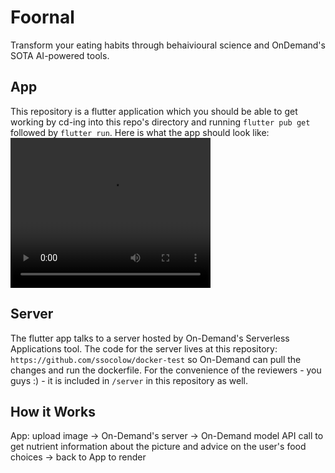 # Foornal
Transform your eating habits through behaivioural science and OnDemand's SOTA AI-powered tools.

## App
This repository is a flutter application which you should be able to get working by cd-ing into this repo's directory and running `flutter pub get` followed by `flutter run`. Here is what the app should look like:
<video src="showcase.webm" width="320" height="240" controls></video>

## Server
The flutter app talks to a server hosted by On-Demand's Serverless Applications tool. The code for the server lives at this repository: `https://github.com/ssocolow/docker-test` so On-Demand can pull the changes and run the dockerfile. For the convenience of the reviewers - you guys :) - it is included in `/server` in this repository as well.

## How it Works
App: upload image -> On-Demand's server -> On-Demand model API call to get nutrient information about the picture and advice on the user's food choices -> back to App to render